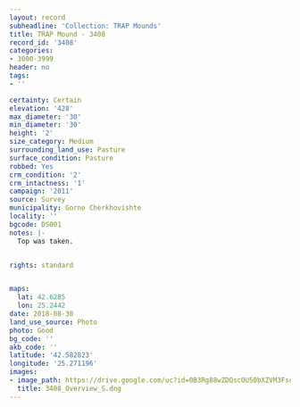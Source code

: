 ```yaml
---
layout: record
subheadline: 'Collection: TRAP Mounds'
title: TRAP Mound - 3408
record_id: '3408'
categories:
- 3000-3999
header: no
tags:
- ''

certainty: Certain
elevation: '428'
max_diameter: '30'
min_diameter: '30'
height: '2'
size_category: Medium
surrounding_land_use: Pasture
surface_condition: Pasture
robbed: Yes
crm_condition: '2'
crm_intactness: '1'
campaign: '2011'
source: Survey
municipality: Gorno Cherkhovishte
locality: ''
bgcode: DS001
notes: |-
  Top was taken.


rights: standard


maps:
  lat: 42.6285
  lon: 25.2442
date: 2018-08-30
land_use_source: Photo
photo: Good
bg_code: ''
akb_code: ''
latitude: '42.582823'
longitude: '25.271196'
images:
- image_path: https://drive.google.com/uc?id=0B3Rg88wZDQscOU50bXZVM3FscGs
  title: 3408_Overview_S.dng
---
```

